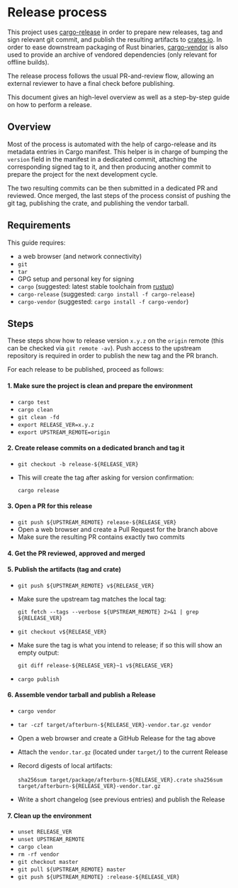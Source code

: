 # Release process

This project uses [cargo-release][cargo-release] in order to prepare new releases, tag and sign relevant git commit, and publish the resulting artifacts to [crates.io][crates-io].
In order to ease downstream packaging of Rust binaries, [cargo-vendor][cargo-vendor] is also used to provide an archive of vendored dependencies (only relevant for offline builds).

The release process follows the usual PR-and-review flow, allowing an external reviewer to have a final check before publishing.

This document gives an high-level overview as well as a step-by-step guide on how to perform a release.

## Overview

Most of the process is automated with the help of cargo-release and its metadata entries in Cargo manifest.
This helper is in charge of bumping the `version` field in the manifest in a dedicated commit, attaching the corresponding signed tag to it, and then producing another commit to prepare the project for the next development cycle.

The two resulting commits can be then submitted in a dedicated PR and reviewed.
Once merged, the last steps of the process consist of pushing the git tag, publishing the crate, and publishing the vendor tarball.

## Requirements

This guide requires:

 * a web browser (and network connectivity)
 * `git`
 * `tar`
 * GPG setup and personal key for signing
 * `cargo` (suggested: latest stable toolchain from [rustup][rustup])
 * `cargo-release` (suggested: `cargo install -f cargo-release`)
 * `cargo-vendor` (suggested: `cargo install -f cargo-vendor`)

## Steps

These steps show how to release version `x.y.z` on the `origin` remote (this can be checked via `git remote -av`).
Push access to the upstream repository is required in order to publish the new tag and the PR branch.

For each release to be published, proceed as follows:

#### 1. Make sure the project is clean and prepare the environment

* `cargo test`
* `cargo clean`
* `git clean -fd`
* `export RELEASE_VER=x.y.z`
* `export UPSTREAM_REMOTE=origin`

#### 2. Create release commits on a dedicated branch and tag it

* `git checkout -b release-${RELEASE_VER}`
* This will create the tag after asking for version confirmation:

  `cargo release`

#### 3. Open a PR for this release

* `git push ${UPSTREAM_REMOTE} release-${RELEASE_VER}`
* Open a web browser and create a Pull Request for the branch above
* Make sure the resulting PR contains exactly two commits

#### 4. Get the PR reviewed, approved and merged

#### 5. Publish the artifacts (tag and crate)

* `git push ${UPSTREAM_REMOTE} v${RELEASE_VER}`
* Make sure the upstream tag matches the local tag:

    `git fetch --tags --verbose ${UPSTREAM_REMOTE} 2>&1 | grep ${RELEASE_VER}`
* `git checkout v${RELEASE_VER}`
* Make sure the tag is what you intend to release; if so this will show an empty output:

    `git diff release-${RELEASE_VER}~1 v${RELEASE_VER}`
* `cargo publish`

#### 6. Assemble vendor tarball and publish a Release

* `cargo vendor`
* `tar -czf target/afterburn-${RELEASE_VER}-vendor.tar.gz vendor`
* Open a web browser and create a GitHub Release for the tag above
* Attach the `vendor.tar.gz` (located under `target/`) to the current Release
* Record digests of local artifacts:

    `sha256sum target/package/afterburn-${RELEASE_VER}.crate`
    `sha256sum target/afterburn-${RELEASE_VER}-vendor.tar.gz`
* Write a short changelog (see previous entries) and publish the Release

#### 7. Clean up the environment

* `unset RELEASE_VER`
* `unset UPSTREAM_REMOTE`
* `cargo clean`
* `rm -rf vendor`
* `git checkout master`
* `git pull ${UPSTREAM_REMOTE} master`
* `git push ${UPSTREAM_REMOTE} :release-${RELEASE_VER}`

[cargo-release]: https://github.com/sunng87/cargo-release
[cargo-vendor]: https://github.com/alexcrichton/cargo-vendor
[rustup]: https://rustup.rs/
[crates-io]: https://crates.io/
